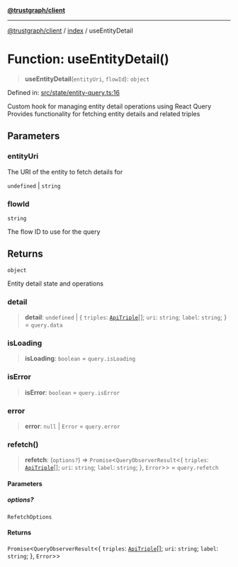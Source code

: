 [**@trustgraph/client**](../../README.md)

***

[@trustgraph/client](../../README.md) / [index](../README.md) / useEntityDetail

# Function: useEntityDetail()

> **useEntityDetail**(`entityUri`, `flowId`): `object`

Defined in: [src/state/entity-query.ts:16](https://github.com/trustgraph-ai/trustgraph-ts-client/blob/9a2bad46722f27bb783391eed1d9289614cc905a/src/state/entity-query.ts#L16)

Custom hook for managing entity detail operations using React Query
Provides functionality for fetching entity details and related triples

## Parameters

### entityUri

The URI of the entity to fetch details for

`undefined` | `string`

### flowId

`string`

The flow ID to use for the query

## Returns

`object`

Entity detail state and operations

### detail

> **detail**: `undefined` \| \{ `triples`: [`ApiTriple`](../interfaces/ApiTriple.md)[]; `uri`: `string`; `label`: `string`; \} = `query.data`

### isLoading

> **isLoading**: `boolean` = `query.isLoading`

### isError

> **isError**: `boolean` = `query.isError`

### error

> **error**: `null` \| `Error` = `query.error`

### refetch()

> **refetch**: (`options?`) => `Promise`\<`QueryObserverResult`\<\{ `triples`: [`ApiTriple`](../interfaces/ApiTriple.md)[]; `uri`: `string`; `label`: `string`; \}, `Error`\>\> = `query.refetch`

#### Parameters

##### options?

`RefetchOptions`

#### Returns

`Promise`\<`QueryObserverResult`\<\{ `triples`: [`ApiTriple`](../interfaces/ApiTriple.md)[]; `uri`: `string`; `label`: `string`; \}, `Error`\>\>
